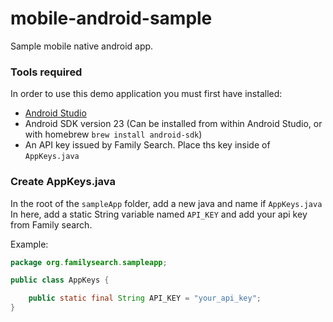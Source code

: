 # mobile-android-sample
Sample mobile native android app.

### Tools required
In order to use this demo application you must first have installed:
* [Android Studio](https://developer.android.com/studio/index.html)
* Android SDK version 23 (Can be installed from within Android Studio, or with homebrew `brew install android-sdk`)
* An API key issued by Family Search. Place ths key inside of `AppKeys.java`

### Create AppKeys.java
In the root of the `sampleApp` folder, add a new java and name if `AppKeys.java`
In here, add a static String variable named `API_KEY` and add your api key from Family search.

Example:
```java
package org.familysearch.sampleapp;

public class AppKeys {

    public static final String API_KEY = "your_api_key";
}
```